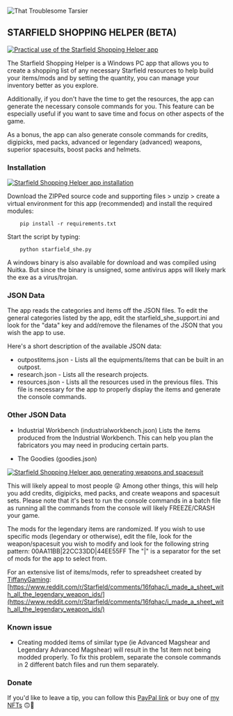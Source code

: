 ![That Troublesome Tarsier](https://i.ibb.co/4f9k0WS/tarsier256x.png)


## STARFIELD SHOPPING HELPER (BETA)

[![Practical use of the Starfield Shopping Helper app](https://img.youtube.com/vi/FIWfARY3gVo/0.jpg)](https://youtu.be/FIWfARY3gVo)

The Starfield Shopping Helper is a Windows PC app that allows you to create a shopping list of any necessary Starfield resources to help build your items/mods and by setting the quantity, you can manage your inventory better as you explore.

Additionally, if you don't have the time to get the resources, the app can generate the necessary console commands for you. This feature can be especially useful if you want to save time and focus on other aspects of the game.

As a bonus, the app can also generate console commands for credits, digipicks, med packs, advanced or legendary (advanced) weapons, superior spacesuits, boost packs and helmets.


### Installation
[![Starfield Shopping Helper app installation](https://img.youtube.com/vi/L5e7R5WUSZk/0.jpg)](https://youtu.be/L5e7R5WUSZk)

Download the ZIPPed source code and supporting files > unzip > create a virtual environment for this app (recommended) and install the required modules:
```
    pip install -r requirements.txt
```

Start the script by typing:
```
    python starfield_she.py
```

A windows binary is also available for download and was compiled using Nuitka. But since the binary is unsigned, some antivirus apps will likely mark the exe as a virus/trojan.


### JSON Data
The app reads the categories and items off the JSON files. To edit the general categories listed by the app, edit the starfield_she_support.ini and look for the "data" key and add/remove the filenames of the JSON that you wish the app to use.

Here's a short description of the available JSON data:
* outpostitems.json - Lists all the equipments/items that can be built in an outpost.
* research.json - Lists all the research projects.
* resources.json - Lists all the resources used in the previous files. This file is necessary for the app to properly display the items and generate the console commands.


### Other JSON Data
* Industrial Workbench (industrialworkbench.json)
    Lists the items produced from the Industrial Workbench. This can help you plan the fabricators you may need in producing certain parts.

* The Goodies (goodies.json)

[![Starfield Shopping Helper app generating weapons and spacesuit](https://img.youtube.com/vi/p9ZGU9-JQpE/0.jpg)](https://youtu.be/p9ZGU9-JQpE)

This will likely appeal to most people 😜 Among other things, this will help you add credits, digipicks, med packs, and create weapons and spacesuit sets. Please note that it's best to run the console commands in a batch file as running all the commands from the console will likely FREEZE/CRASH your game.

The mods for the legendary items are randomized. If you wish to use specific mods (legendary or otherwise), edit the file, look for the weapon/spacesuit you wish to modify and look for the following string pattern: 00AA11BB|22CC33DD|44EE55FF
The "|" is a separator for the set of mods for the app to select from.

For an extensive list of items/mods, refer to spreadsheet created by [TiffanyGaming](https://www.reddit.com/user/TiffanyGaming/):
[https://www.reddit.com/r/Starfield/comments/16fqhac/i_made_a_sheet_with_all_the_legendary_weapon_ids/](https://www.reddit.com/r/Starfield/comments/16fqhac/i_made_a_sheet_with_all_the_legendary_weapon_ids/)


### Known issue
* Creating modded items of similar type (ie Advanced Magshear and Legendary Advanced Magshear) will result in the 1st item not being modded properly. To fix this problem, separate the console commands in 2 different batch files and run them separately.


### Donate
If you'd like to leave a tip, you can follow this [PayPal link](https://www.paypal.com/paypalme/ehalos/1?country.x=PH&locale.x=en_US) or buy one of [my NFTs](https://linktr.ee/iamai_nft) 🙃🙏
